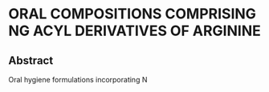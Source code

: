 # ORAL COMPOSITIONS COMPRISING NG ACYL DERIVATIVES OF ARGININE

## Abstract
Oral hygiene formulations incorporating N